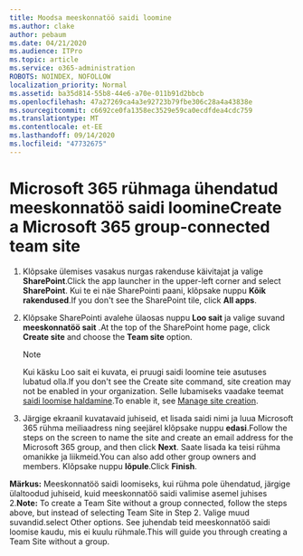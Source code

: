 ```yaml
---
title: Moodsa meeskonnatöö saidi loomine
ms.author: clake
author: pebaum
ms.date: 04/21/2020
ms.audience: ITPro
ms.topic: article
ms.service: o365-administration
ROBOTS: NOINDEX, NOFOLLOW
localization_priority: Normal
ms.assetid: ba35d814-55b8-44e6-a70e-011b91d2bbcb
ms.openlocfilehash: 47a27269ca4a3e92723b79fbe306c28a4a43838e
ms.sourcegitcommit: c6692ce0fa1358ec3529e59ca0ecdfdea4cdc759
ms.translationtype: MT
ms.contentlocale: et-EE
ms.lasthandoff: 09/14/2020
ms.locfileid: "47732675"
---
```

# <a name="create-a-microsoft-365-group-connected-team-site"></a><span data-ttu-id="eafcf-102">Microsoft 365 rühmaga ühendatud meeskonnatöö saidi loomine</span><span class="sxs-lookup"><span data-stu-id="eafcf-102">Create a Microsoft 365 group-connected team site</span></span>

1. <span data-ttu-id="eafcf-103">Klõpsake ülemises vasakus nurgas rakenduse käivitajat ja valige **SharePoint**.</span><span class="sxs-lookup"><span data-stu-id="eafcf-103">Click the app launcher in the upper-left corner and select **SharePoint**.</span></span> <span data-ttu-id="eafcf-104">Kui te ei näe SharePointi paani, klõpsake nuppu **Kõik rakendused**.</span><span class="sxs-lookup"><span data-stu-id="eafcf-104">If you don't see the SharePoint tile, click **All apps**.</span></span>
    
2. <span data-ttu-id="eafcf-105">Klõpsake SharePointi avalehe ülaosas nuppu **Loo sait** ja valige suvand **meeskonnatöö sait** .</span><span class="sxs-lookup"><span data-stu-id="eafcf-105">At the top of the SharePoint home page, click **Create site** and choose the **Team site** option.</span></span> 
    
    > [!NOTE]
    > <span data-ttu-id="eafcf-106">Kui käsku Loo sait ei kuvata, ei pruugi saidi loomine teie asutuses lubatud olla.</span><span class="sxs-lookup"><span data-stu-id="eafcf-106">If you don't see the Create site command, site creation may not be enabled in your organization.</span></span> <span data-ttu-id="eafcf-107">Selle lubamiseks vaadake teemat [saidi loomise haldamine](https://go.microsoft.com/fwlink/?linkid=2009644).</span><span class="sxs-lookup"><span data-stu-id="eafcf-107">To enable it, see [Manage site creation](https://go.microsoft.com/fwlink/?linkid=2009644).</span></span> 
  
3. <span data-ttu-id="eafcf-108">Järgige ekraanil kuvatavaid juhiseid, et lisada saidi nimi ja luua Microsoft 365 rühma meiliaadress ning seejärel klõpsake nuppu **edasi**.</span><span class="sxs-lookup"><span data-stu-id="eafcf-108">Follow the steps on the screen to name the site and create an email address for the Microsoft 365 group, and then click **Next**.</span></span> <span data-ttu-id="eafcf-109">Saate lisada ka teisi rühma omanikke ja liikmeid.</span><span class="sxs-lookup"><span data-stu-id="eafcf-109">You can also add other group owners and members.</span></span> <span data-ttu-id="eafcf-110">Klõpsake nuppu **lõpule**.</span><span class="sxs-lookup"><span data-stu-id="eafcf-110">Click **Finish**.</span></span>
  
 <span data-ttu-id="eafcf-111">**Märkus:** Meeskonnatöö saidi loomiseks, kui rühma pole ühendatud, järgige ülaltoodud juhiseid, kuid meeskonnatöö saidi valimise asemel juhises 2.</span><span class="sxs-lookup"><span data-stu-id="eafcf-111">**Note:** To create a Team Site without a group connected, follow the steps above, but instead of selecting Team Site in Step 2.</span></span> <span data-ttu-id="eafcf-112">Valige muud suvandid.</span><span class="sxs-lookup"><span data-stu-id="eafcf-112">select Other options.</span></span> <span data-ttu-id="eafcf-113">See juhendab teid meeskonnatöö saidi loomise kaudu, mis ei kuulu rühmale.</span><span class="sxs-lookup"><span data-stu-id="eafcf-113">This will guide you through creating a Team Site without a group.</span></span> 
    

